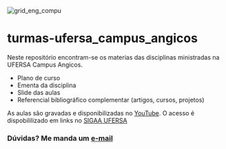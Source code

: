 <img src="assets/IMG_20210124_112136.jpg.png"
     alt="grid_eng_compu"/>

# turmas-ufersa_campus_angicos

Neste repositório encontram-se os materias das disciplinas ministradas na UFERSA Campus Angicos. 

- Plano de curso
- Ementa da disciplina
- Slide das aulas
- Referencial bibliográfico complementar (artigos, cursos, projetos)

As aulas são gravadas e disponibilizadas no [YouTube](https://www.youtube.com/). O acesso é dispobililizado em links no [SIGAA UFERSA](https://sigaa.ufersa.edu.br/)

### Dúvidas? Me manda um [e-mail](sara.negreiros@ufersa.edu.br) 
